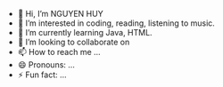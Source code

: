 - 👋 Hi, I’m NGUYEN HUY
- 👀 I’m interested in coding, reading, listening to music.
- 🌱 I’m currently learning Java, HTML.
- 💞️ I’m looking to collaborate on 
- 📫 How to reach me ...
- 😄 Pronouns: ...
- ⚡ Fun fact: ...

<!---
jeuanguyenhuy/jeuanguyenhuy is a ✨ special ✨ repository because its `README.md` (this file) appears on your GitHub profile.
You can click the Preview link to take a look at your changes.
--->
